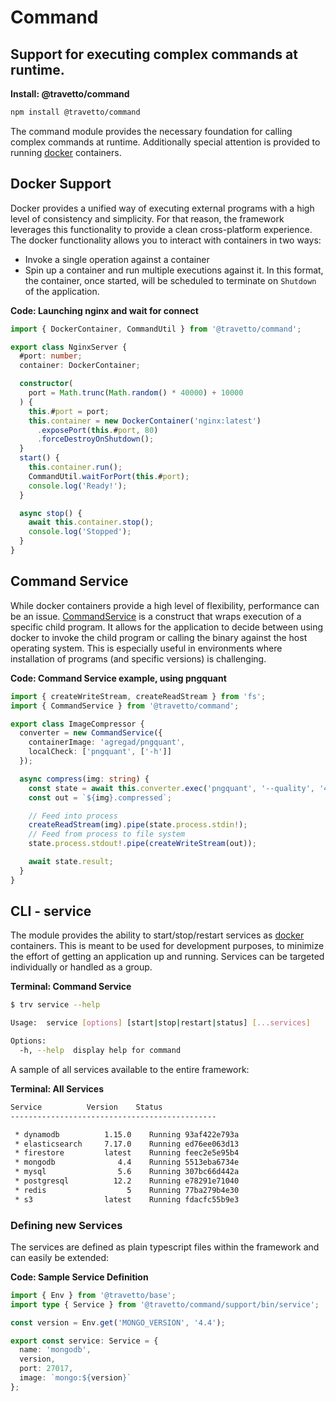 <!-- This file was generated by @travetto/doc and should not be modified directly -->
<!-- Please modify https://github.com/travetto/travetto/tree/main/module/command/README.ts and execute "npx trv doc" to rebuild -->
# Command
## Support for executing complex commands at runtime.

**Install: @travetto/command**
```bash
npm install @travetto/command
```

The command module provides the necessary foundation for calling complex commands at runtime. Additionally special attention is provided to running [docker](https://www.docker.com/community-edition) containers.

## Docker Support

Docker provides a unified way of executing external programs with a high level of consistency and simplicity.  For that reason, the framework leverages this functionality to provide a clean cross-platform experience.  The docker functionality allows you to interact with containers in two ways:
   
   *  Invoke a single operation against a container
   *  Spin up a container and run multiple executions against it.  In this format, the container, once started, will be scheduled to terminate on `Shutdown` of the application.

**Code: Launching nginx and wait for connect**
```typescript
import { DockerContainer, CommandUtil } from '@travetto/command';

export class NginxServer {
  #port: number;
  container: DockerContainer;

  constructor(
    port = Math.trunc(Math.random() * 40000) + 10000
  ) {
    this.#port = port;
    this.container = new DockerContainer('nginx:latest')
      .exposePort(this.#port, 80)
      .forceDestroyOnShutdown();
  }
  start() {
    this.container.run();
    CommandUtil.waitForPort(this.#port);
    console.log('Ready!');
  }

  async stop() {
    await this.container.stop();
    console.log('Stopped');
  }
}
```

## Command Service

While docker containers provide a high level of flexibility, performance can be an issue.  [CommandService](https://github.com/travetto/travetto/tree/main/module/command/src/command.ts#L11) is a construct that wraps execution of a specific child program.  It allows for the application to decide between using docker to invoke the child program or calling the binary against the host operating system.  This is especially useful in environments where installation of programs (and specific versions) is challenging.

**Code: Command Service example, using pngquant**
```typescript
import { createWriteStream, createReadStream } from 'fs';
import { CommandService } from '@travetto/command';

export class ImageCompressor {
  converter = new CommandService({
    containerImage: 'agregad/pngquant',
    localCheck: ['pngquant', ['-h']]
  });

  async compress(img: string) {
    const state = await this.converter.exec('pngquant', '--quality', '40-80', '--speed 1', '--force', '-');
    const out = `${img}.compressed`;

    // Feed into process
    createReadStream(img).pipe(state.process.stdin!);
    // Feed from process to file system
    state.process.stdout!.pipe(createWriteStream(out));

    await state.result;
  }
}
```

## CLI - service

The module provides the ability to start/stop/restart services as [docker](https://www.docker.com/community-edition) containers.  This is meant to be used for development purposes, to minimize the effort of getting an application up and running.  Services can be targeted individually or handled as a group.

**Terminal: Command Service**
```bash
$ trv service --help

Usage:  service [options] [start|stop|restart|status] [...services]

Options:
  -h, --help  display help for command
```

A sample of all services available to the entire framework:

**Terminal: All Services**
```bash
Service          Version    Status
----------------------------------------------

 * dynamodb          1.15.0    Running 93af422e793a
 * elasticsearch     7.17.0    Running ed76ee063d13
 * firestore         latest    Running feec2e5e95b4
 * mongodb              4.4    Running 5513eba6734e
 * mysql                5.6    Running 307bc66d442a
 * postgresql          12.2    Running e78291e71040
 * redis                  5    Running 77ba279b4e30
 * s3                latest    Running fdacfc55b9e3
```

### Defining new Services

The services are defined as plain typescript files within the framework and can easily be extended:

**Code: Sample Service Definition**
```typescript
import { Env } from '@travetto/base';
import type { Service } from '@travetto/command/support/bin/service';

const version = Env.get('MONGO_VERSION', '4.4');

export const service: Service = {
  name: 'mongodb',
  version,
  port: 27017,
  image: `mongo:${version}`
};
```

